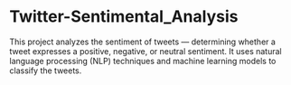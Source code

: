 # Twitter-Sentimental_Analysis

This project analyzes the sentiment of tweets — determining whether a tweet expresses a positive, negative, or neutral sentiment. It uses natural language processing (NLP) techniques and machine learning models to classify the tweets.
